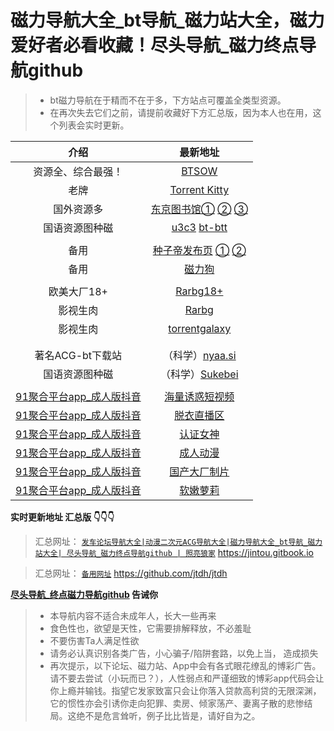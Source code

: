 # 磁力导航大全_bt导航_磁力站大全，磁力爱好者必看收藏！尽头导航_磁力终点导航github

>  - bt磁力导航在于精而不在于多，下方站点可覆盖全类型资源。
>  - 在再次失去它们之前，请提前收藏好下方汇总版，因为本人也在用，这个列表会实时更新。 



|                        介绍                         |                           最新地址                           |
| :-------------------------------------------------: | :----------------------------------------------------------: |
|                 资源全、综合最强！                  |                 [BTSOW](https://btsow.com/)                  |
|                        老牌                         |       [Torrent Kitty](https://torrentkittyurl.com/tk/)       |
|                     国外资源多                      | [东京图书馆①](https://www.tokyotosho.info/)   [②](http://tokyotosho.se/)   [③](https://tokyo-tosho.net/) |
|                   国语资源图种磁                    | [u3c3](https://u3c3.cc/) [bt-btt](https://www.ebay.com/usr/bt-btt) |
|                                                     |                                                              |
|                        备用                         | [种子帝发布页](https://www.zhongzidizhi.com/)   [①](https://m.zhongziso61.xyz/)   [②](https://m.zhongziso19.xyz/) |
|                        备用                         |                [磁力狗](http://a.202089.xyz/)                |
|                                                     |                                                              |
|                     欧美大厂18+                     | [Rarbg18+](https://rarbgdata.org/torrents.php?category=2;4)  |
|                      影视生肉                       |               [Rarbg](https://rarbgdata.org/)                |
|                      影视生肉                       |          [torrentgalaxy](https://torrentgalaxy.to/)          |
|                                                     |                                                              |
|                                                     |                                                              |
|                  著名ACG-bt下载站                   |            （科学）[nyaa.si](https://nyaa.si/)             |
|                   国语资源图种磁                    |        （科学）[Sukebei](https://sukebei.nyaa.si/)         |
|                                                     |                                                              |
| [91聚合平台app_成人版抖音](https://v.hallo365.top/) |          [海量诱惑短视频](https://v.hallo365.top/)           |
| [91聚合平台app_成人版抖音](https://v.hallo365.top/) |            [脱衣直播区](https://v.hallo365.top/)             |
| [91聚合平台app_成人版抖音](https://v.hallo365.top/) |             [认证女神](https://v.hallo365.top/)              |
| [91聚合平台app_成人版抖音](https://v.hallo365.top/) |             [成人动漫](https://v.hallo365.top/)              |
| [91聚合平台app_成人版抖音](https://v.hallo365.top/) |           [国产大厂制片](https://v.hallo365.top/)            |
| [91聚合平台app_成人版抖音](https://v.hallo365.top/) |             [软嫩萝莉](https://v.hallo365.top/)              |


**实时更新地址 汇总版 👇👇👇**

> 汇总网址： [`发车论坛导航大全|动漫二次元ACG导航大全|磁力导航大全_bt导航_磁力站大全| 尽头导航_磁力终点导航github | 照亮狼家`](https://jintou.gitbook.io) https://jintou.gitbook.io

> 汇总网址： [`备用网址`](https://github.com/jtdh/jtdh/) https://github.com/jtdh/jtdh



**[尽头导航_终点磁力导航github](https://jintou.gitbook.io/) 告诫你**

>  - 本导航内容不适合未成年人，长大一些再来
>   - 食色性也，欲望是天性，它需要排解释放，不必羞耻 
>   - 不要伤害Ta人满足性欲 
>   - 请务必认真识别各类广告，小心骗子/陷阱套路，以免上当， 造成损失
>   - 再次提示，以下论坛、磁力站、App中会有各式眼花缭乱的博彩广告。请不要去尝试（小玩而已？），人性弱点和严谨细致的博彩app代码会让你上瘾并输钱。指望它发家致富只会让你落入贷款高利贷的无限深渊，它的惯性亦会引诱你走向犯罪、卖房、倾家荡产、妻离子散的悲惨结局。这绝不是危言耸听，例子比比皆是，请好自为之。

